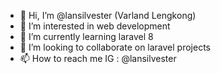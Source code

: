- 👋 Hi, I’m @lansilvester (Varland Lengkong)
- 👀 I’m interested in web development
- 🌱 I’m currently learning laravel 8
- 💞️ I’m looking to collaborate on laravel projects
- 📫 How to reach me IG : @lansilvester

<!---
lansilvester/lansilvester is a ✨ special ✨ repository because its `README.md` (this file) appears on your GitHub profile.
You can click the Preview link to take a look at your changes.
--->
